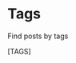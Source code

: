 <style>
	.md-content { text-align: center; }
	.md-content ul { list-style: none; text-align: left; }
</style>
# Tags

Find posts by tags

[TAGS]
